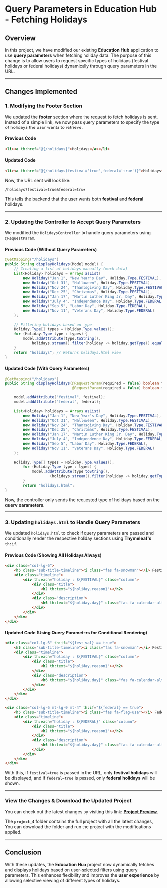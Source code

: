 # Query Parameters in Education Hub - Fetching Holidays

## Overview
In this project, we have modified our existing **Education Hub** application to use **query parameters** when fetching holiday data. The purpose of this change is to allow users to request specific types of holidays (festival holidays or federal holidays) dynamically through query parameters in the URL.

---

## Changes Implemented

### 1. **Modifying the Footer Section**
We updated the **footer** section where the request to fetch holidays is sent. Instead of a simple link, we now pass query parameters to specify the type of holidays the user wants to retrieve.

#### **Previous Code**
```html
<li><a th:href="@{/holidays}">Holidays</a></li>
```
#### **Updated Code**
```html
<li><a th:href="@{/holidays(festival='true',federal='true')}">Holidays</a></li>
```
Now, the URL sent will look like:
```
/holidays?festival=true&federal=true
```
This tells the backend that the user wants both **festival** and **federal** holidays.

---

### 2. **Updating the Controller to Accept Query Parameters**
We modified the `HolidaysController` to handle query parameters using `@RequestParam`.

#### **Previous Code (Without Query Parameters)**
```java
@GetMapping("/holidays")
public String displayHolidays(Model model) {
    // Creating a list of holidays manually (mock data)
    List<Holiday> holidays = Arrays.asList(
        new Holiday("Jan 1", "New Year's Day", Holiday.Type.FESTIVAL),
        new Holiday("Oct 31", "Halloween", Holiday.Type.FESTIVAL),
        new Holiday("Nov 24", "Thanksgiving Day", Holiday.Type.FESTIVAL),
        new Holiday("Dec 25", "Christmas", Holiday.Type.FESTIVAL),
        new Holiday("Jan 17", "Martin Luther King Jr. Day", Holiday.Type.FEDERAL),
        new Holiday("July 4", "Independence Day", Holiday.Type.FEDERAL),
        new Holiday("Sep 5", "Labor Day", Holiday.Type.FEDERAL),
        new Holiday("Nov 11", "Veterans Day", Holiday.Type.FEDERAL)
    );
    
    // Filtering holidays based on type
    Holiday.Type[] types = Holiday.Type.values();
    for (Holiday.Type type : types) {
        model.addAttribute(type.toString(),
            holidays.stream().filter(holiday -> holiday.getType().equals(type)).collect(Collectors.toList()));
    }
    return "holidays"; // Returns holidays.html view
}
```

#### **Updated Code (With Query Parameters)**
```java
@GetMapping("/holidays")
public String displayHolidays(@RequestParam(required = false) boolean festival,
                              @RequestParam(required = false) boolean federal, Model model) {
    
    model.addAttribute("festival", festival);
    model.addAttribute("federal", federal);
    
    List<Holiday> holidays = Arrays.asList(
        new Holiday("Jan 1", "New Year's Day", Holiday.Type.FESTIVAL),
        new Holiday("Oct 31", "Halloween", Holiday.Type.FESTIVAL),
        new Holiday("Nov 24", "Thanksgiving Day", Holiday.Type.FESTIVAL),
        new Holiday("Dec 25", "Christmas", Holiday.Type.FESTIVAL),
        new Holiday("Jan 17", "Martin Luther King Jr. Day", Holiday.Type.FEDERAL),
        new Holiday("July 4", "Independence Day", Holiday.Type.FEDERAL),
        new Holiday("Sep 5", "Labor Day", Holiday.Type.FEDERAL),
        new Holiday("Nov 11", "Veterans Day", Holiday.Type.FEDERAL)
    );
    
    Holiday.Type[] types = Holiday.Type.values();
        for (Holiday.Type type : types) {
            model.addAttribute(type.toString(),
                    (holidays.stream().filter(holiday -> holiday.getType().equals(type)).collect(Collectors.toList())));
        }
        return "holidays.html";
}
```
Now, the controller only sends the requested type of holidays based on the **query parameters**.

---

### 3. **Updating `holidays.html` to Handle Query Parameters**
We updated `holidays.html` to check if query parameters are passed and conditionally render the respective holiday sections using **Thymeleaf's** `th:if`.

#### **Previous Code (Showing All Holidays Always)**
```html
<div class="col-lg-6">
    <h5 class="sub-title-timeline"><i class="fas fa-snowman"></i> Festival Holidays</h5>
    <div class="timeline">
        <div th:each="holiday : ${FESTIVAL}" class="column">
            <div class="title">
                <h2 th:text="${holiday.reason}"></h2>
            </div>
            <div class="description">
                <h6 th:text="${holiday.day}" class="fas fa-calendar-alt"></h6>
            </div>
        </div>
    </div>
</div>
```

#### **Updated Code (Using Query Parameters for Conditional Rendering)**
```html
<div class="col-lg-6" th:if="${festival} == true">
    <h5 class="sub-title-timeline"><i class="fas fa-snowman"></i> Festival Holidays</h5>
    <div class="timeline">
        <div th:each="holiday : ${FESTIVAL}" class="column">
            <div class="title">
                <h2 th:text="${holiday.reason}"></h2>
            </div>
            <div class="description">
                <h6 th:text="${holiday.day}" class="fas fa-calendar-alt"></h6>
            </div>
        </div>
    </div>
</div>

<div class="col-lg-6 mt-lg-0 mt-4" th:if="${federal} == true">
    <h5 class="sub-title-timeline"><i class="fas fa-flag-usa"></i> Federal Holidays</h5>
    <div class="timeline">
        <div th:each="holiday : ${FEDERAL}" class="column">
            <div class="title">
                <h2 th:text="${holiday.reason}"></h2>
            </div>
            <div class="description">
                <h6 th:text="${holiday.day}" class="fas fa-calendar-alt"></h6>
            </div>
        </div>
    </div>
</div>
```
With this, if `festival=true` is passed in the URL, only **festival holidays** will be displayed, and if `federal=true` is passed, only **federal holidays** will be shown.

---

### **View the Changes & Download the Updated Project**  
You can check out the latest changes by visiting this link: **[Project Preview](/10-QueryParams&PathVariable/2-acceptingQueryParamWith@RequestParam/project_4/)**.  

The **`project_4`** folder contains the full project with all the latest changes, You can download the folder and run the project with the modifications applied.  

---

## Conclusion
With these updates, the **Education Hub** project now dynamically fetches and displays holidays based on user-selected filters using query parameters. This enhances flexibility and improves the **user experience** by allowing selective viewing of different types of holidays.

